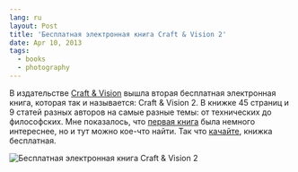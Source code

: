 ```yaml
---
lang: ru
layout: Post
title: 'Бесплатная электронная книга Craft & Vision 2'
date: Apr 10, 2013
tags:
  - books
  - photography
---
```


В издательстве [Craft & Vision](http://bit.ly/cv-books) вышла вторая бесплатная электронная книга, которая так и называется: Craft & Vision 2. В книжке 45 страниц и 9 статей разных авторов на самые разные темы: от технических до философских. Мне показалось, что [первая книга](http://birdwatcher.ru/blog/5278/) была немного интереснее, но и тут можно кое-что найти. Так что [качайте](http://bit.ly/cv-books), книжка бесплатная.

![Бесплатная электронная книга Craft & Vision 2](/images/blog/craft-and-vision-2.jpg)
